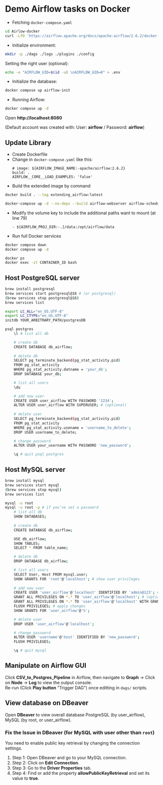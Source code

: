 # Demo Airflow tasks on Docker
- Fetching `docker-compose.yaml`
```bash
cd Airlow-docker
curl -LfO 'https://airflow.apache.org/docs/apache-airflow/2.6.2/docker-compose.yaml'
```
- Initialize environment:
```bash
mkdir -p ./dags ./logs ./plugins ./config
```
Setting the right user (optional): 
```bash
echo -e "AIRFLOW_UID=$(id -u) \nAIRFLOW_GID=0" > .env
```
- Initialize the database:
```bash
docker compose up airflow-init
```
- Running Airflow:
```bash
docker compose up -d
```
Open **http://localhost:8080**

(Default account was created with: User: **airflow** / Password: **airflow**)

## Update Library
- Create Dockerfile
- Change in `docker-compose.yaml` like this:
    ```
    # image: ${AIRFLOW_IMAGE_NAME:-apache/airflow:2.6.2}
    build: .
    AIRFLOW__CORE__LOAD_EXAMPLES: 'false'
    ```
- Build the extended image by command
```bash
docker build . --tag extending_airflow:latest
```
```bash
docker-compose up -d --no-deps --build airflow-webserver airflow-scheduler
```
- Modify the volume key to include the additional paths want to mount (at line 79)
  ```
  - ${AIRFLOW_PROJ_DIR:-.}/data:/opt/airflow/data
  ```
- Run full Docker services
```bash
docker compose down
docker compose up -d

docker ps
docker exec -it CONTAINER_ID bash
```

## Host PostgreSQL server
```bash
brew install postgresql
brew services start postgresql@16 # (or postgresql)
(brew services stop postgresql@16)
brew services list

export LC_ALL="en_US.UTF-8"
export LC_CTYPE="en_US.UTF-8"
initdb YOUR_ARBITRARY_PATH/postgresDB

psql postgres
    \l # list all db

    # create db
    CREATE DATABASE db_airflow;
    
    # delete db
    SELECT pg_terminate_backend(pg_stat_activity.pid)
    FROM pg_stat_activity
    WHERE pg_stat_activity.datname = 'your_db';
    DROP DATABASE your_db;

    # list all users
    \du 

    # add new user
    CREATE USER user_airflow WITH PASSWORD '1234';
    ALTER USER user_airflow WITH SUPERUSER; # (optional)
    
    # delete user
    SELECT pg_terminate_backend(pg_stat_activity.pid)
    FROM pg_stat_activity
    WHERE pg_stat_activity.usename = 'username_to_delete';
    DROP USER username_to_delete;

    # change password
    ALTER USER your_username WITH PASSWORD 'new_password';

    \q # quit psql postgres
```

## Host MySQL server
```bash
brew install mysql
brew services start mysql
(brew services stop mysql)
brew services list

mysql -u root
mysql -u root -p # if you’ve set a password
    # list all db
    SHOW DATABASES; 
    
    # create db
    CREATE DATABASE db_airflow;

    USE db_airflow;
    SHOW TABLES;
    SELECT * FROM table_name;

    # delete db
    DROP DATABASE db_airflow;

    # list all users
    SELECT User, Host FROM mysql.user;
    SHOW GRANTS FOR 'root'@'localhost'; # show user privileges
 
    # add new user
    CREATE USER 'user_airflow'@'localhost' IDENTIFIED BY 'admin@123'; # (use % for any host)
    GRANT ALL PRIVILEGES ON *.* TO 'user_airflow'@'localhost'; # (optional)
    GRANT ALL PRIVILEGES ON *.* TO 'user_airflow'@'localhost' WITH GRANT OPTION;
    FLUSH PRIVILEGES; # apply changes
    SHOW GRANTS FOR 'user_airflow'@'%';

    # delete user
    DROP USER 'user_airflow'@'localhost';

    # change password
    ALTER USER 'username'@'host' IDENTIFIED BY 'new_password';
    FLUSH PRIVILEGES;

    \q # quit mysql
```
## Manipulate on Airflow GUI
Click **CSV_to_Postgres_Pipeline** in Airflow, then navigate to **Graph** -> Click on **Node** -> **Log** to view the output console.\
Re-run (Click **Play button** "Trigger DAG") once editting in `dags/` scripts.

## View database on DBeaver
Open **DBeaver** to view overall database PostgreSQL (by user_airflow), MySQL (by root, or user_airflow).

### Fix the Issue in DBeaver (for MySQL with user other than `root`)
You need to enable public key retrieval by changing the connection settings.
1. Step 1: Open DBeaver and go to your MySQL connection.
2. Step 2: Click on **Edit Connection**.
3. Step 3: Go to the **Driver Properties** tab.
4. Step 4: Find or add the property **allowPublicKeyRetrieval** and set its value to **true**.



